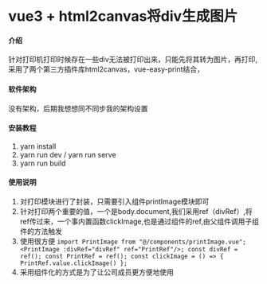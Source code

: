 # vue3 + html2canvas将div生成图片

#### 介绍

针对打印机打印时候存在一些div无法被打印出来，只能先将其转为图片，再打印,
采用了两个第三方插件库html2canvas，vue-easy-print结合，

#### 软件架构

没有架构，后期我想想同不同步我的架构设置

#### 安装教程

1. yarn install
2. yarn run dev / yarn run serve
3. yarn run build

#### 使用说明

1. 对打印模块进行了封装，只需要引入组件printImage模块即可
2. 针对打印两个重要的值，一个是body.document,我们采用ref（divRef）,将ref传过来，一个事内置函数clickImage,也是通过组件的ref,由父组件调用子组件的方法触发
3. 使用很方便
  `
  import PrintImage from "@/components/printImage.vue";
  <PrintImage :divRef="divRef" ref="PrintRef"/>;
  const divRef = ref();
  const PrintRef = ref();
  const clickImage = () => {
    PrintRef.value.clickImage()
  };
  `
4. 采用组件化的方式是为了让公司成员更方便地使用
